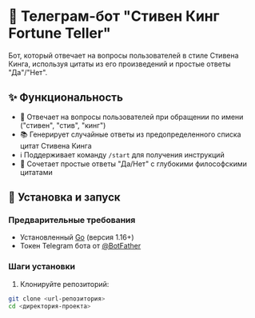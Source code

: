 # 🤖 Телеграм-бот "Стивен Кинг Fortune Teller"

Бот, который отвечает на вопросы пользователей в стиле Стивена Кинга, используя цитаты из его произведений и простые ответы "Да"/"Нет".

## ✨ Функциональность

- 🎯 Отвечает на вопросы пользователей при обращении по имени ("стивен", "стив", "кинг")
- 📚 Генерирует случайные ответы из предопределенного списка цитат Стивена Кинга
- ℹ️ Поддерживает команду `/start` для получения инструкций
- 🔮 Сочетает простые ответы "Да/Нет" с глубокими философскими цитатами

## 🚀 Установка и запуск

### Предварительные требования
- Установленный [Go](https://golang.org/dl/) (версия 1.16+)
- Токен Telegram бота от [@BotFather](https://t.me/BotFather)

### Шаги установки

1. Клонируйте репозиторий:
```bash
git clone <url-репозитория>
cd <директория-проекта>
